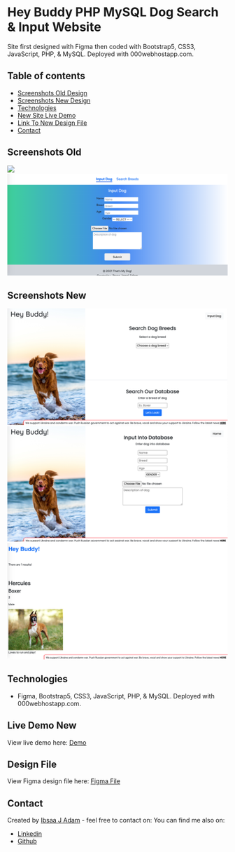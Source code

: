 # Hey Buddy PHP MySQL Dog Search & Input Website

Site first designed with Figma then coded with Bootstrap5, CSS3, JavaScript, PHP, & MySQL. Deployed with 000webhostapp.com.

## Table of contents

- [Screenshots Old Design](#screenshots-old)
- [Screenshots New Design](#screenshots-new)
- [Technologies](#technologies)
- [New Site Live Demo](#live-demo-new)
- [Link To New Design File](#design-file)
- [Contact](#contact)


## Screenshots Old

<img src="public/img/old-screenshot-one.png">
<img src="public/img/old-screenshot-two.png">


## Screenshots New

<img src="public/img/screenshot-one.png">
<img src="public/img/screenshot-two.png">
<img src="public/img/screenshot-three.png">


## Technologies

- Figma, Bootstrap5, CSS3, JavaScript, PHP, & MySQL. Deployed with 000webhostapp.com.


## Live Demo New

View live demo here: [Demo](https://thatsmydoggo.fwh.is/)


## Design File

View Figma design file here: [Figma File](https://www.figma.com/file/rR2re95veVtcfxBzLdlej8/Hey-Buddy!?node-id=0%3A1)


## Contact

Created by [Ibsaa J Adam](https://github.com/ibsaajadam) - feel free to contact on:
You can find me also on:

- [Linkedin](https://www.linkedin.com/in/ibsaajadam/)
- [Github](https://github.com/ibsaajadam)
